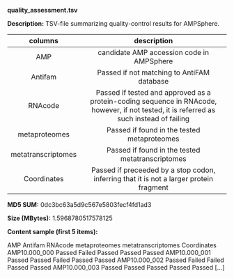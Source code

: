 **quality_assessment.tsv**

**Description:**	TSV-file summarizing quality-control results for AMPSphere. 

| **columns** | **description** |
| :---: | :---: |
| AMP | candidate AMP accession code in AMPSphere |
| Antifam | Passed if not matching to AntiFAM database |
| RNAcode | Passed if tested and approved as a protein-coding sequence in RNAcode, however, if not tested, it is referred as such instead of failing |
| metaproteomes | Passed if found in the tested metaproteomes |
| metatranscriptomes | Passed if found in the tested metatranscriptomes |
| Coordinates | Passed if preceeded by a stop codon, inferring that it is not a larger protein fragment |

**MD5 SUM:**	0dc3bc63a5d9c567e5803fecf4fd1ad3

**Size (MBytes):**	1.5968780517578125

**Content sample (first 5 items):**

AMP	Antifam	RNAcode	metaproteomes	metatranscriptomes	Coordinates
AMP10.000_000	Passed	Failed	Passed	Passed	Passed
AMP10.000_001	Passed	Passed	Failed	Passed	Passed
AMP10.000_002	Passed	Failed	Failed	Passed	Passed
AMP10.000_003	Passed	Passed	Passed	Passed	Passed
[...]

